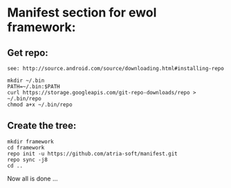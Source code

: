 Manifest section for ewol framework:
====================================

Get repo:
---------

	see: http://source.android.com/source/downloading.html#installing-repo

	mkdir ~/.bin
	PATH=~/.bin:$PATH
	curl https://storage.googleapis.com/git-repo-downloads/repo > ~/.bin/repo
	chmod a+x ~/.bin/repo


Create the tree:
----------------

	mkdir framework
	cd framework
	repo init -u https://github.com/atria-soft/manifest.git
	repo sync -j8
	cd ..


Now all is done ...
